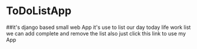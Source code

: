 # ToDoListApp

##it's django based small web App
it's use to list our day today life work list  we can add complete and remove the list also
  just click this link to use my App 
